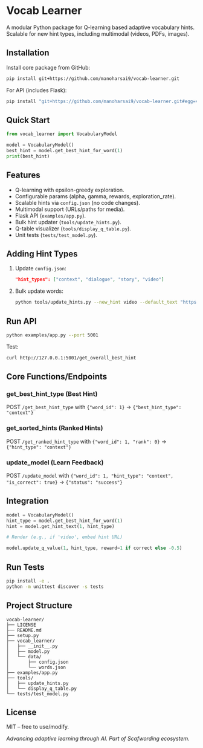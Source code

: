 # Vocab Learner

A modular Python package for Q-learning based adaptive vocabulary hints. Scalable for new hint types, including multimodal (videos, PDFs, images).

## Installation

Install core package from GitHub:
```bash
pip install git+https://github.com/manoharsai9/vocab-learner.git
```

For API (includes Flask):
```bash
pip install "git+https://github.com/manoharsai9/vocab-learner.git#egg=vocab_learner[api]"
```

## Quick Start

```python
from vocab_learner import VocabularyModel

model = VocabularyModel()
best_hint = model.get_best_hint_for_word(1)
print(best_hint)
```

## Features

- Q-learning with epsilon-greedy exploration.
- Configurable params (alpha, gamma, rewards, exploration_rate).
- Scalable hints via `config.json` (no code changes).
- Multimodal support (URLs/paths for media).
- Flask API (`examples/app.py`).
- Bulk hint updater (`tools/update_hints.py`).
- Q-table visualizer (`tools/display_q_table.py`).
- Unit tests (`tests/test_model.py`).

## Adding Hint Types

1. Update `config.json`:
   ```json
   "hint_types": ["context", "dialogue", "story", "video"]
   ```

2. Bulk update words:
   ```bash
   python tools/update_hints.py --new_hint video --default_text "https://example.com/video/placeholder.mp4"
   ```

## Run API

```bash
python examples/app.py --port 5001
```

Test:
```bash
curl http://127.0.0.1:5001/get_overall_best_hint
```

## Core Functions/Endpoints

### get_best_hint_type (Best Hint)

POST `/get_best_hint_type` with `{"word_id": 1}` → `{"best_hint_type": "context"}`

### get_sorted_hints (Ranked Hints)

POST `/get_ranked_hint_type` with `{"word_id": 1, "rank": 0}` → `{"hint_type": "context"}`

### update_model (Learn Feedback)

POST `/update_model` with `{"word_id": 1, "hint_type": "context", "is_correct": true}` → `{"status": "success"}`

## Integration

```python
model = VocabularyModel()
hint_type = model.get_best_hint_for_word(1)
hint = model.get_hint_text(1, hint_type)

# Render (e.g., if 'video', embed hint URL)

model.update_q_value(1, hint_type, reward=1 if correct else -0.5)
```

## Run Tests

```bash
pip install -e .
python -m unittest discover -s tests
```

## Project Structure

```
vocab-learner/
├── LICENSE
├── README.md
├── setup.py
├── vocab_learner/
│   ├── __init__.py
│   ├── model.py
│   └── data/
│       ├── config.json
│       └── words.json
├── examples/app.py
├── tools/
│   ├── update_hints.py
│   └── display_q_table.py
└── tests/test_model.py
```

## License

MIT – free to use/modify.

*Advancing adaptive learning through AI. Part of Scafwording ecosystem.*